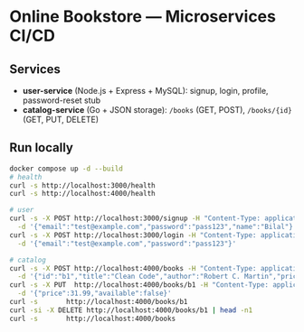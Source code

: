 # Online Bookstore — Microservices CI/CD

## Services
- **user-service** (Node.js + Express + MySQL): signup, login, profile, password-reset stub
- **catalog-service** (Go + JSON storage): `/books` (GET, POST), `/books/{id}` (GET, PUT, DELETE)

## Run locally
```bash
docker compose up -d --build
# health
curl -s http://localhost:3000/health
curl -s http://localhost:4000/health

# user
curl -s -X POST http://localhost:3000/signup -H "Content-Type: application/json" \
  -d '{"email":"test@example.com","password":"pass123","name":"Bilal"}'
curl -s -X POST http://localhost:3000/login -H "Content-Type: application/json" \
  -d '{"email":"test@example.com","password":"pass123"}'

# catalog
curl -s -X POST http://localhost:4000/books -H "Content-Type: application/json" \
  -d '{"id":"b1","title":"Clean Code","author":"Robert C. Martin","price":29.99,"available":true}'
curl -s -X PUT  http://localhost:4000/books/b1 -H "Content-Type: application/json" \
  -d '{"price":31.99,"available":false}'
curl -s       http://localhost:4000/books/b1
curl -si -X DELETE http://localhost:4000/books/b1 | head -n1
curl -s       http://localhost:4000/books
